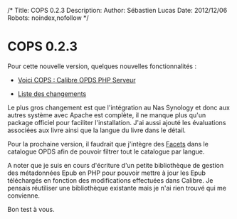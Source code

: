 /*
Title: COPS 0.2.3
Description: 
Author: Sébastien Lucas
Date: 2012/12/06
Robots: noindex,nofollow
*/
# COPS 0.2.3

Pour cette nouvelle version, quelques nouvelles fonctionnalités :

*	[Voici COPS : Calibre OPDS PHP Serveur](/fr/oss/calibre-opds-php-server)

*	[Liste des changements](/fr/oss/calibre-opds-php-server-changelog)

Le plus gros changement est que l'intégration au Nas Synology et donc aux autres système avec Apache est complète, il ne manque plus qu'un package officiel pour faciliter l'installation. J'ai aussi ajouté les évaluations associées aux livre ainsi que la langue du livre dans le détail.

Pour la prochaine version, il faudrait que j'intègre des [Facets](http://opds-spec.org/2011/06/14/faceted-search-browsing/) dans le catalogue OPDS afin de pouvoir filtrer tout le catalogue par langue.

A noter que je suis en cours d'écriture d'un petite bibliothèque de gestion des métadonnées Epub en PHP pour pouvoir mettre à jour les Epub téléchargés en fonction des modifications effectuées dans Calibre. Je pensais réutiliser une bibliothèque existante mais je n'ai rien trouvé qui me convienne.

Bon test à vous.
